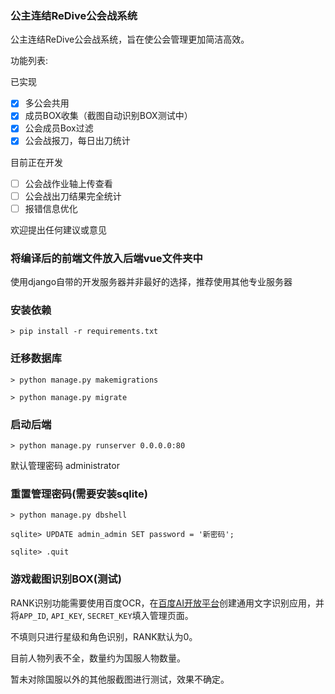 ### 公主连结ReDive公会战系统
公主连结ReDive公会战系统，旨在使公会管理更加简洁高效。

功能列表:

已实现

- [x] 多公会共用
- [x] 成员BOX收集（截图自动识别BOX测试中）
- [x] 公会成员Box过滤
- [x] 公会战报刀，每日出刀统计

目前正在开发

- [ ] 公会战作业轴上传查看
- [ ] 公会战出刀结果完全统计
- [ ] 报错信息优化

欢迎提出任何建议或意见

### 将编译后的前端文件放入后端vue文件夹中

使用django自带的开发服务器并非最好的选择，推荐使用其他专业服务器


### 安装依赖

`> pip install -r requirements.txt`



### 迁移数据库

`> python manage.py makemigrations`

`> python manage.py migrate`



### 启动后端

`> python manage.py runserver 0.0.0.0:80`


默认管理密码 administrator

### 重置管理密码(需要安装sqlite)

`> python manage.py dbshell`

`sqlite> UPDATE admin_admin SET password = '新密码';`

`sqlite> .quit`


### 游戏截图识别BOX(测试)

RANK识别功能需要使用百度OCR，在[百度AI开放平台](https://ai.baidu.com/tech/ocr/general)创建通用文字识别应用，并将`APP_ID`, `API_KEY`, `SECRET_KEY`填入管理页面。

不填则只进行星级和角色识别，RANK默认为0。

目前人物列表不全，数量约为国服人物数量。

暂未对除国服以外的其他服截图进行测试，效果不确定。